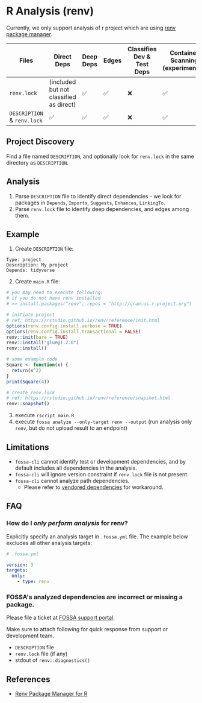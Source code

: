 # R Analysis (renv)

Currently, we only support analysis of r project which are using [renv package manager](https://rstudio.github.io/renv/index.html).

| Files                       | Direct Deps                             | Deep Deps          | Edges              | Classifies Dev & Test Deps | Container Scanning (experimental) |
| --------------------------- | --------------------------------------- | ------------------ | ------------------ | -------------------------- | --------------------------------- |
| `renv.lock`                 | (included but not classified as direct) | :white_check_mark: | :white_check_mark: | :x:                        | :white_check_mark:                |
| `DESCRIPTION` & `renv.lock` | :white_check_mark:                      | :white_check_mark: | :white_check_mark: | :x:                        | :white_check_mark:                |


## Project Discovery

Find a file named `DESCRIPTION`, and optionally look for `renv.lock` in the same directory as `DESCRIPTION`.

## Analysis

1. Parse `DESCRIPTION` file to identify direct dependencies - we look for packages in `Depends`, `Imports`, `Suggests`, `Enhances`, `LinkingTo`.
2. Parse `renv.lock` file to identify deep dependencies, and edges among them.

## Example

1. Create `DESCRIPTION` file:
```text
Type: project
Description: My project
Depends: tidyverse

```

2. Create `main.R` file:
```r
# you may need to execute following: 
# if you do not have renv installed
# >> install.packages("renv", repos = "http://cran.us.r-project.org")

# initiate project
# ref: https://rstudio.github.io/renv/reference/init.html
options(renv.config.install.verbose = TRUE)
options(renv.config.install.transactional = FALSE)
renv::init(bare = TRUE)
renv::install("glue@1.2.0")
renv::install()

# some example code
Square <- function(x) {
  return(x^2)
}
print(Square(4))

# create renv.lock
# ref: https://rstudio.github.io/renv/reference/snapshot.html
renv::snapshot()
```
3. execute `rscript main.R`
4. execute `fossa analyze --only-target renv --output` (run analysis only `renv`, but do not upload result to an endpoint)

## Limitations


- `fossa-cli` cannot identify test or development dependencies, and by default includes all dependencies in the analysis.
- `fossa-cli` will ignore version constraint if `renv.lock` file is not present.
- `fossa-cli` cannot analyze path dependencies. <!-- renv does not have docs on local packages --> 
  - Please refer to [vendored dependencies](./../../../../features/vendored-dependencies.md) for workaround. 

## FAQ

### How do I *only perform analysis* for renv?

Explicitly specify an analysis target in `.fossa.yml` file. The example below excludes all other analysis targets:

```yaml
# .fossa.yml 

version: 3
targets:
  only:
    - type: renv
```

### FOSSA's analyzed dependencies are incorrect or missing a package. 

Please file a ticket at [FOSSA support portal](https://support.fossa.com).

Make sure to attach following for quick response from support or development team.

* `DESCRIPTION` file
* `renv.lock` file (if any)
* stdout of `renv::diagnostics()`

## References

- [Renv Package Manager for R](https://rstudio.github.io/renv/index.html)